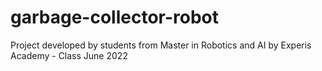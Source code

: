 # garbage-collector-robot
Project developed by students from Master in Robotics and AI by Experis Academy - Class June 2022
